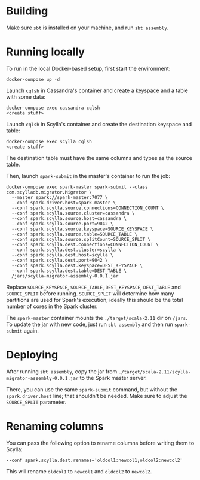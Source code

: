 # Building

Make sure `sbt` is installed on your machine, and run `sbt assembly`.

# Running locally

To run in the local Docker-based setup, first start the environment:
```shell
docker-compose up -d
```

Launch `cqlsh` in Cassandra's container and create a keyspace and a table with some data:
```shell
docker-compose exec cassandra cqlsh
<create stuff>
```

Launch `cqlsh` in Scylla's container and create the destination keyspace and table:
```shell
docker-compose exec scylla cqlsh
<create stuff>
```
The destination table must have the same columns and types as the source table.

Then, launch `spark-submit` in the master's container to run the job:
```shell
docker-compose exec spark-master spark-submit --class com.scylladb.migrator.Migrator \
  --master spark://spark-master:7077 \
  --conf spark.driver.host=spark-master \
  --conf spark.scylla.source.connections=CONNECTION_COUNT \
  --conf spark.scylla.source.cluster=cassandra \
  --conf spark.scylla.source.host=cassandra \
  --conf spark.scylla.source.port=9042 \
  --conf spark.scylla.source.keyspace=SOURCE_KEYSPACE \
  --conf spark.scylla.source.table=SOURCE_TABLE \
  --conf spark.scylla.source.splitCount=SOURCE_SPLIT \
  --conf spark.scylla.dest.connections=CONNECTION_COUNT \
  --conf spark.scylla.dest.cluster=scylla \
  --conf spark.scylla.dest.host=scylla \
  --conf spark.scylla.dest.port=9042 \
  --conf spark.scylla.dest.keyspace=DEST_KEYSPACE \
  --conf spark.scylla.dest.table=DEST_TABLE \
  /jars/scylla-migrator-assembly-0.0.1.jar
```

Replace `SOURCE_KEYSPACE`, `SOURCE_TABLE`, `DEST_KEYSPACE`, `DEST_TABLE` and `SOURCE_SPLIT` before running. `SOURCE_SPLIT` will determine how many partitions are used for Spark's execution; ideally this should be the total number of cores in the Spark cluster.

The `spark-master` container mounts the `./target/scala-2.11` dir on `/jars`. To update the jar with new code, just run `sbt assembly` and then run `spark-submit` again.

# Deploying

After running `sbt assembly`, copy the jar from `./target/scala-2.11/scylla-migrator-assembly-0.0.1.jar` to the Spark master server.

There, you can use the same `spark-submit` command, but without the `spark.driver.host` line; that shouldn't be needed. Make sure to adjust the `SOURCE_SPLIT` parameter.

# Renaming columns

You can pass the following option to rename columns before writing them to Scylla:
```shell
--conf spark.scylla.dest.renames='oldcol1:newcol1;oldcol2:newcol2'
```

This will rename `oldcol1` to `newcol1` and `oldcol2` to `newcol2`.
